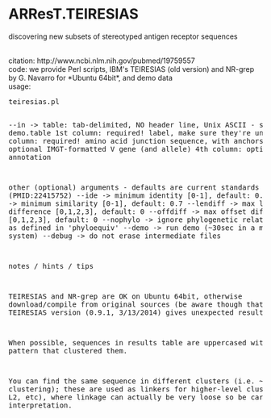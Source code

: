 # ARResT.TEIRESIAS
discovering new subsets of stereotyped antigen receptor sequences

</br>
citation: http://www.ncbi.nlm.nih.gov/pubmed/19759557</br>
code: we provide Perl scripts,
IBM's TEIRESIAS (old version) and NR-grep by G. Navarro for *Ubuntu 64bit*,
and demo data</br>
usage:
<pre>
teiresias.pl

--in        -> table: tab-delimited, NO header line, Unix ASCII - see demo.table
 1st column:  required!  label, make sure they're unique
 2nd column:  required!  amino acid junction sequence, with anchors
 3rd column:  optional   IMGT-formatted V gene (and allele)
 4th column:  optional   annotation

other (optional) arguments - defaults are current standards for CLL (PMID:22415752)
--ide       -> minimum identity [0-1], default: 0.5
--sim       -> minimum similarity [0-1], default: 0.7
--lendiff   -> max length difference [0,1,2,3], default: 0
--offdiff   -> max offset difference [0,1,2,3], default: 0
--nophylo   -> ignore phylogenetic relationships as defined in 'phyloequiv'
--demo      -> run demo (~30sec in a multicore system)
--debug     -> do not erase intermediate files


notes / hints / tips

TEIRESIAS and NR-grep are OK on Ubuntu 64bit, otherwise download/compile from original sources
 (be aware though that the latest TEIRESIAS version (0.9.1, 3/13/2014) gives unexpected results).

When possible, sequences in results table are uppercased with the pattern that clustered them.

You can find the same sequence in different clusters (i.e. ~fuzzy clustering);
 these are used as linkers for higher-level clustering (L1, L2, etc),
 where linkage can actually be very loose so be careful with interpretation.

</pre>
